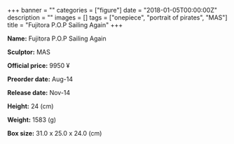 +++
banner = ""
categories = ["figure"]
date = "2018-01-05T00:00:00Z"
description = ""
images = []
tags = ["onepiece", "portrait of pirates", "MAS"]
title = "Fujitora P.O.P Sailing Again"
+++

**Name:** Fujitora P.O.P Sailing Again

**Sculptor:** MAS

**Official price:** 9950 ¥

**Preorder date:** Aug-14

**Release date:** Nov-14

**Height:** 24 (cm)

**Weight:** 1583 (g)

**Box size:** 31.0 x 25.0 x 24.0 (cm)
